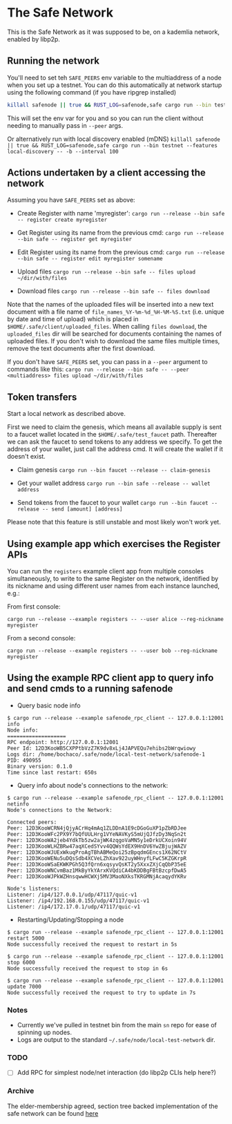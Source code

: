 # The Safe Network

This is the Safe Network as it was supposed to be, on a kademlia network, enabled by libp2p.

## Running the network

You'll need to set teh `SAFE_PEERS` env variable to the multiaddress of a node when you set up a testnet.
You can do this automatically at network startup using the following command (if you have ripgrep installed)
```bash
killall safenode || true && RUST_LOG=safenode,safe cargo run --bin testnet -- -b --interval 100  && export SAFE_PEERS=$(rg "listening on \".+\"" ~/.safe -u | rg '/ip4.*$' -m1 -o | rg '"' -r '')
```

This will set the env var for you and so you can run the client without needing to manually pass in `--peer` args.

Or alternatively run with local discovery enabled (mDNS)
`killall safenode || true && RUST_LOG=safenode,safe cargo run --bin testnet --features local-discovery -- -b --interval 100`

## Actions undertaken by a client accessing the network

Assuming you have `SAFE_PEERS` set as above:

- Create Register with name 'myregister':
`cargo run --release --bin safe -- register create myregister`

- Get Register using its name from the previous cmd:
`cargo run --release --bin safe -- register get myregister`

- Edit Register using its name from the previous cmd:
`cargo run --release --bin safe -- register edit myregister somename`

- Upload files
`cargo run --release --bin safe -- files upload ~/dir/with/files`

- Download files
`cargo run --release --bin safe -- files download`

Note that the names of the uploaded files will be inserted into a new text document with a file 
name of `file_names_%Y-%m-%d_%H-%M-%S.txt` (i.e. unique by date and time of upload) which is placed in `$HOME/.safe/client/uploaded_files`. 
When calling `files download`, the `uploaded_files` dir will be searched for documents containing the names of uploaded files.
If you don't wish to download the same files multiple times, remove the text documents after the first download.

If you don't have `SAFE_PEERS` set, you can pass in a `--peer` argument to commands like this:
`cargo run --release --bin safe -- --peer <multiaddress> files upload ~/dir/with/files`


## Token transfers

Start a local network as described above.

First we need to claim the genesis, which means all available supply is sent to a faucet wallet located in the `$HOME/.safe/test_faucet` path.
Thereafter we can ask the faucet to send tokens to any address we specify.
To get the address of your wallet, just call the address cmd. It will create the wallet if it doesn't exist.

- Claim genesis
`cargo run --bin faucet --release -- claim-genesis`

- Get your wallet address
`cargo run --bin safe --release -- wallet address`

- Send tokens from the faucet to your wallet
`cargo run --bin faucet --release -- send [amount] [address]`

Please note that this feature is still unstable and most likely won't work yet.

## Using example app which exercises the Register APIs

You can run the `registers` example client app from multiple consoles simultaneously,
to write to the same Register on the network, identified by its nickname and
using different user names from each instance launched, e.g.:

From first console:
```
cargo run --release --example registers -- --user alice --reg-nickname myregister
```

From a second console:
```
cargo run --release --example registers -- --user bob --reg-nickname myregister
```

## Using the example RPC client app to query info and send cmds to a running safenode

- Query basic node info
```
$ cargo run --release --example safenode_rpc_client -- 127.0.0.1:12001 info
Node info:
===================
RPC endpoint: http://127.0.0.1:12001
Peer Id: 12D3KooWB5CXPPtbVzZ7K9dv8xLj4JAPVEQu7ehibs2bWrqwiowy
Logs dir: /home/bochaco/.safe/node/local-test-network/safenode-1
PID: 490955
Binary version: 0.1.0
Time since last restart: 650s
```

- Query info about node's connections to the network:
```
$ cargo run --release --example safenode_rpc_client -- 127.0.0.1:12001 netinfo
Node's connections to the Network:

Connected peers:
Peer: 12D3KooWCRN4jQjyACrHq4mAq1ZLDDnA1E9cDGoGuXP1pZbRDJee
Peer: 12D3KooWFc2PX9Y7bQfUULHrg1VYeNAVKyS5mUjQJfzDy3NqSn2t
Peer: 12D3KooWA2jeb4YdkTb5zw2ajWK4zqgoVaMN5y1eDrkUCXoin94V
Peer: 12D3KooWLHZBRw47aqXCedSYvv4QQWsYdEX9HnDV6YwZBjujWAZV
Peer: 12D3KooWJUExWkuqProAgTBhABMeQoi25zBpqdmGEncs1X62NCtV
Peer: 12D3KooWENu5uDQsSdb4XCVeLZhXav922uyWHnyfLFwC5KZGKrpR
Peer: 12D3KooWSaEKWKPGh5Q3fQrn6xqsyvQsKT2y5XxxZXjCqQbP35eE
Peer: 12D3KooWNCvmBaz1MkByYkYArxKVQdiCA4bKDDBgFBtBzcpfDwA5
Peer: 12D3KooWJPkWZHnsqwwHCWXj5MV3MaoNXksTKRGMNjAcaqydYKRv

Node's listeners:
Listener: /ip4/127.0.0.1/udp/47117/quic-v1
Listener: /ip4/192.168.0.155/udp/47117/quic-v1
Listener: /ip4/172.17.0.1/udp/47117/quic-v1
```

- Restarting/Updating/Stopping a node
```
$ cargo run --release --example safenode_rpc_client -- 127.0.0.1:12001 restart 5000
Node successfully received the request to restart in 5s

$ cargo run --release --example safenode_rpc_client -- 127.0.0.1:12001 stop 6000
Node successfully received the request to stop in 6s

$ cargo run --release --example safenode_rpc_client -- 127.0.0.1:12001 update 7000
Node successfully received the request to try to update in 7s
```
### Notes

- Currently we've pulled in testnet bin from the main `sn` repo for ease of spinning up nodes.
- Logs are output to the standard `~/.safe/node/local-test-network` dir.


### TODO

- [ ] Add RPC for simplest node/net interaction (do libp2p CLIs help here?)



### Archive

The elder-membership agreed, section tree backed implementation of the safe network can be found [here](https://github.com/maidsafe/safe_network_archive)
